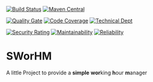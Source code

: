 [![Build Status](https://travis-ci.org/marmer/sworhm.svg?branch=master)](https://travis-ci.org/marmer/sworhm)
[![Maven Central](https://maven-badges.herokuapp.com/maven-central/io.github.marmer.sworhm/sworhm/badge.svg)](https://maven-badges.herokuapp.com/maven-central/io.github.marmer.sworhm/sworhm)
 
[![Quality Gate](https://sonarcloud.io/api/project_badges/measure?project=io.github.marmer.sworhm:sworhm&metric=alert_status)](https://sonarcloud.io/dashboard?id=io.github.marmer.sworhm:sworhm)
[![Code Coverage](https://sonarcloud.io/api/project_badges/measure?project=io.github.marmer.sworhm:sworhm&metric=coverage)](https://sonarcloud.io/component_measures?id=io.github.marmer.sworhm:sworhm&metric=Coverage)
[![Technical Dept](https://sonarcloud.io/api/project_badges/measure?project=io.github.marmer.sworhm:sworhm&metric=sqale_index)](https://sonarcloud.io/project/issues?facetMode=effort&id=io.github.marmer.sworhm:sworhm&resolved=false&types=CODE_SMELL)

[![Security Rating](https://sonarcloud.io/api/project_badges/measure?project=io.github.marmer.sworhm:sworhm&metric=security_rating)](https://sonarcloud.io/component_measures?id=io.github.marmer.sworhm:sworhm&metric=Security)
[![Maintainability](https://sonarcloud.io/api/project_badges/measure?project=io.github.marmer.sworhm:sworhm&metric=sqale_rating)](https://sonarcloud.io/component_measures?id=io.github.marmer.sworhm:sworhm&metric=Maintainability)
[![Reliability](https://sonarcloud.io/api/project_badges/measure?project=io.github.marmer.sworhm:sworhm&metric=reliability_rating)](https://sonarcloud.io/component_measures?id=io.github.marmer.sworhm:sworhm&metric=Reliability)

SWorHM
==========================
A little Project to provide a **simple** **wor**king **h**our **m**anager